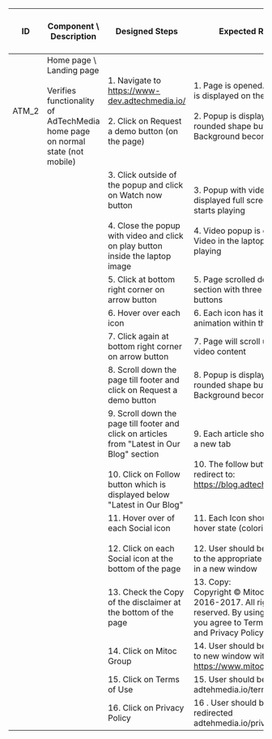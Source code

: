 | ID | Component \ <br> Description  | Designed Steps       |Expected Result     |	Created By \ <br> Last Updated |
| -- | -- | -- | -- | -- |
| ATM_2 | Home page \ Landing page <br> <br>  Verifies functionality of AdTechMedia home page on normal state (not mobile) | 1. Navigate to https://www-dev.adtechmedia.io/ <br> <br> 2. Click on Request a demo button (on the page) | 1. Page is opened. Animation is displayed on the right <br> <br> 2. Popup is displayed from rounded shape button. Background becomes blurry     | Last updated by <br> Veronica Macovei <br> 11.07.2017 |
|       |       | 3. Click outside of the popup and click on Watch now button <br> <br> 4. Close the popup with video and click on play button inside the laptop image |     3. Popup with video is displayed full screen. Video starts playing <br> <br> 4. Video popup is closed. Video in the laptop start playing |  Alexandr Urita \ <br> 15.06.2017  |
|       |       | 5. Click at bottom right corner on arrow button |     5. Page scrolled down till section with three circle radio buttons |    |
|       |       | 6. Hover over each icon |     6. Each icon has its own animation within their forms |    |
|       |       | 7. Click again at bottom right corner on arrow button |     7. Page will scroll up till the video content |    |
|       |       | 8. Scroll down the page till footer and click on Request a demo button |     8. Popup is displayed from rounded shape button. Background becomes blurry |    |
|       |       | 9. Scroll down the page till footer and click on articles from "Latest in Our Blog" section <br> <br> 10. Click on Follow button which is displayed below "Latest in Our Blog"| 9.  Each article should open in a new tab <br> <br> 10. The follow button should redirect to: https://blog.adtechmedia.io/ |    |
|       |       | 11. Hover over of each Social icon <br> <br> 12. Click on each Social icon at the bottom of the page |     11. Each Icon should have hover state (colorized) <br> <br> 12. User should be redirected to the appropriate social site in a new window |    |
|       |       | 13. Check the Copy of the disclaimer at the bottom of the page |     13. Copy: <br> Copyright © Mitoc Group 2016-2017. All rights reserved. By using this site, you agree to Terms of Use and Privacy Policy. |    |
|       |       | 14. Click on Mitoc Group |   14.  User should be redirected to new window with url: <br> https://www.mitocgroup.com/ |    |
|       |       | 15. Click on Terms of Use |     15. User should be redirected adtehmedia.io/terms/ |    |
|       |       | 16. Click on Privacy Policy |     16 . User should be redirected adtehmedia.io/privacy/ |    |
